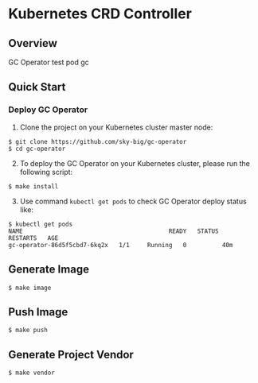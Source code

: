 # Kubernetes CRD Controller

## Overview

GC Operator test pod gc

## Quick Start

### Deploy GC Operator

1. Clone the project on your Kubernetes cluster master node:
```
$ git clone https://github.com/sky-big/gc-operator
$ cd gc-operator
```

2. To deploy the GC Operator on your Kubernetes cluster, please run the following script:
```
$ make install
```

3. Use command ```kubectl get pods``` to check GC Operator deploy status like:
```
$ kubectl get pods
NAME                                         READY   STATUS    RESTARTS   AGE
gc-operator-86d5f5cbd7-6kq2x   1/1     Running   0          40m
```

## Generate Image

```
$ make image
```

## Push Image

```
$ make push
```

## Generate Project Vendor

```
$ make vendor
```
